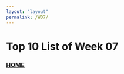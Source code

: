 ```yaml
---
layout: "layout"
permalink: /W07/
---
```


# Top 10 List of Week 07

### [HOME](https://theophilus-lukas.github.io/os211)